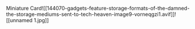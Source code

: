 Miniature Card![[144070-gadgets-feature-storage-formats-of-the-damned-the-storage-mediums-sent-to-tech-heaven-image9-vorneqgzi1.avif]]![[unnamed 1.jpg]]